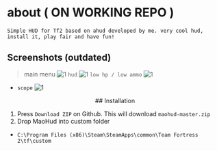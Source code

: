 # about ( ON WORKING REPO )
```
Simple HUD for Tf2 based on ahud developed by me. very cool hud, install it, play fair and have fun!
```

## Screenshots (outdated)
> main menu
![1](https://files.catbox.moe/kc6iok.jpg)
 `hud`
![1](https://files.catbox.moe/kc6iok.jpg)
 `low hp / low ammo`
![1](https://files.catbox.moe/kc6iok.jpg)
+ `scope`
![1](https://files.catbox.moe/kc6iok.jpg)

<p align="center">
## Installation

1. Press `Download ZIP` on Github. This will download `maohud-master.zip`
2. Drop MaoHud into custom folder
+ `C:\Program Files (x86)\Steam\SteamApps\common\Team Fortress 2\tf\custom`
